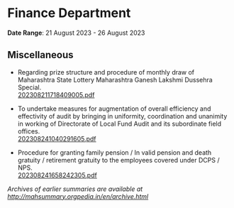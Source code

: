 # Finance Department

**Date Range**: 21 August 2023 - 26 August 2023


## Miscellaneous
- Regarding prize structure and procedure of monthly draw of Maharashtra State Lottery Maharashtra Ganesh Lakshmi Dussehra Special.\
  [202308211718409005.pdf](https://gr.maharashtra.gov.in/Site/Upload/Government%20Resolutions/English/202308211718409005.pdf)

- To undertake measures for augmentation of overall efficiency and effectivity of audit by bringing in uniformity, coordination and unanimity in working of Directorate of Local Fund Audit and its subordinate field offices.\
  [202308241040291605.pdf](https://gr.maharashtra.gov.in/Site/Upload/Government%20Resolutions/English/202308241040291605.pdf)

- Procedure for granting family pension / In valid pension and death gratuity / retirement gratuity to the employees covered under DCPS / NPS.\
  [202308241658242305.pdf](https://gr.maharashtra.gov.in/Site/Upload/Government%20Resolutions/English/202308241658242305.pdf)


*Archives of earlier summaries are available at http://mahsummary.orgpedia.in/en/archive.html*